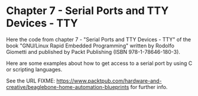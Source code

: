 Chapter 7 - Serial Ports and TTY Devices - TTY
==============================================

Here the code from chapter 7 - "Serial Ports and TTY Devices - TTY" of the book
"GNU/Linux Rapid Embedded Programming" written by Rodolfo Giometti
and published by Packt Publishing (ISBN 978-1-78646-180-3).

Here are some examples about how to get access to a serial port by using
C or scripting languages.

See the URL
FIXME: https://www.packtpub.com/hardware-and-creative/beaglebone-home-automation-blueprints
for further info.
